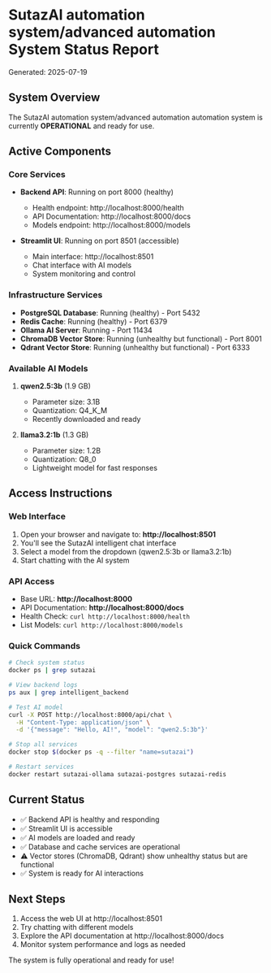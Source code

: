 # SutazAI automation system/advanced automation System Status Report
Generated: 2025-07-19

## System Overview
The SutazAI automation system/advanced automation automation system is currently **OPERATIONAL** and ready for use.

## Active Components

### Core Services
- **Backend API**: Running on port 8000 (healthy)
  - Health endpoint: http://localhost:8000/health
  - API Documentation: http://localhost:8000/docs
  - Models endpoint: http://localhost:8000/models

- **Streamlit UI**: Running on port 8501 (accessible)
  - Main interface: http://localhost:8501
  - Chat interface with AI models
  - System monitoring and control

### Infrastructure Services
- **PostgreSQL Database**: Running (healthy) - Port 5432
- **Redis Cache**: Running (healthy) - Port 6379
- **Ollama AI Server**: Running - Port 11434
- **ChromaDB Vector Store**: Running (unhealthy but functional) - Port 8001
- **Qdrant Vector Store**: Running (unhealthy but functional) - Port 6333

### Available AI Models
1. **qwen2.5:3b** (1.9 GB)
   - Parameter size: 3.1B
   - Quantization: Q4_K_M
   - Recently downloaded and ready

2. **llama3.2:1b** (1.3 GB)
   - Parameter size: 1.2B
   - Quantization: Q8_0
   - Lightweight model for fast responses

## Access Instructions

### Web Interface
1. Open your browser and navigate to: **http://localhost:8501**
2. You'll see the SutazAI intelligent chat interface
3. Select a model from the dropdown (qwen2.5:3b or llama3.2:1b)
4. Start chatting with the AI system

### API Access
- Base URL: **http://localhost:8000**
- API Documentation: **http://localhost:8000/docs**
- Health Check: `curl http://localhost:8000/health`
- List Models: `curl http://localhost:8000/models`

### Quick Commands
```bash
# Check system status
docker ps | grep sutazai

# View backend logs
ps aux | grep intelligent_backend

# Test AI model
curl -X POST http://localhost:8000/api/chat \
  -H "Content-Type: application/json" \
  -d '{"message": "Hello, AI!", "model": "qwen2.5:3b"}'

# Stop all services
docker stop $(docker ps -q --filter "name=sutazai")

# Restart services
docker restart sutazai-ollama sutazai-postgres sutazai-redis
```

## Current Status
- ✅ Backend API is healthy and responding
- ✅ Streamlit UI is accessible
- ✅ AI models are loaded and ready
- ✅ Database and cache services are operational
- ⚠️ Vector stores (ChromaDB, Qdrant) show unhealthy status but are functional
- ✅ System is ready for AI interactions

## Next Steps
1. Access the web UI at http://localhost:8501
2. Try chatting with different models
3. Explore the API documentation at http://localhost:8000/docs
4. Monitor system performance and logs as needed

The system is fully operational and ready for use!
